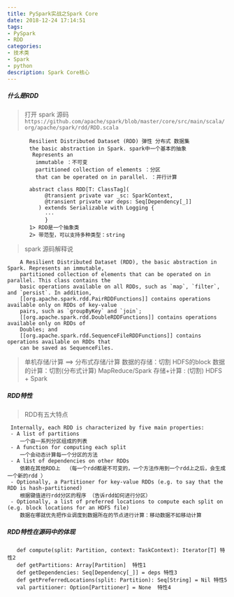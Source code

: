 ```yaml
---
title: PySpark实战之Spark Core
date: 2018-12-24 17:14:51
tags: 
- PySpark 
- RDD
categories:
- 技术类
- Spark
- python
description: Spark Core核心
---
```

##### 什么是RDD
> 打开 spark 源码 `https://github.com/apache/spark/blob/master/core/src/main/scala/org/apache/spark/rdd/RDD.scala`
          

           Resilient Distributed Dataset (RDD) 弹性 分布式 数据集
           the basic abstraction in Spark. spark中一个基本的抽象
            Represents an
             immutable ：不可变
             partitioned collection of elements ：分区
             that can be operated on in parallel. ：并行计算
            
           abstract class RDD[T: ClassTag](
                @transient private var _sc: SparkContext,
                @transient private var deps: Seq[Dependency[_]]
              ) extends Serializable with Logging {
                ···
                }
           1> RDD是一个抽象类
           2> 带范型，可以支持多种类型：string 
> spark 源码解释说 
        
        A Resilient Distributed Dataset (RDD), the basic abstraction in Spark. Represents an immutable,
        partitioned collection of elements that can be operated on in parallel. This class contains the
        basic operations available on all RDDs, such as `map`, `filter`, and `persist`. In addition,
        [[org.apache.spark.rdd.PairRDDFunctions]] contains operations available only on RDDs of key-value
        pairs, such as `groupByKey` and `join`;
        [[org.apache.spark.rdd.DoubleRDDFunctions]] contains operations available only on RDDs of
        Doubles; and
        [[org.apache.spark.rdd.SequenceFileRDDFunctions]] contains operations available on RDDs that
        can be saved as SequenceFiles.
        
> 单机存储/计算 ==> 分布式存储/计算
> 数据的存储：切割  HDFS的block
> 数据的计算：切割(分布式计算) MapReduce/Spark
> 存储+计算 : (切割)  HDFS + Spark
##### RDD特性
> RDD有五大特点
    
     Internally, each RDD is characterized by five main properties:
     - A list of partitions     
        一个由一系列分区组成的列表
     - A function for computing each split
        一个会动态计算每一个分区的方法
     - A list of dependencies on other RDDs
        依赖在其他RDD上  （每一个rdd都是不可变的，一个方法作用到一个rdd上之后，会生成一个新的rdd ）
     - Optionally, a Partitioner for key-value RDDs (e.g. to say that the RDD is hash-partitioned)
        根据键值进行rdd分区的程序 （告诉rdd如何进行分区）
     - Optionally, a list of preferred locations to compute each split on (e.g. block locations for an HDFS file)
        数据在哪就优先把作业调度到数据所在的节点进行计算：移动数据不如移动计算
        
##### RDD特性在源码中的体现
       
       def compute(split: Partition, context: TaskContext): Iterator[T] 特性2
       def getPartitions: Array[Partition]  特性1
       def getDependencies: Seq[Dependency[_]] = deps 特性3
       def getPreferredLocations(split: Partition): Seq[String] = Nil 特性5
       val partitioner: Option[Partitioner] = None  特性4
       